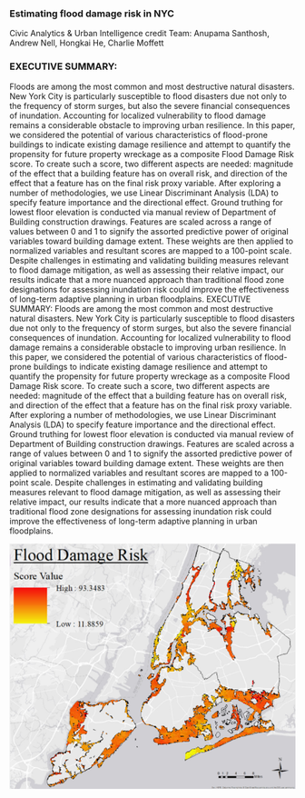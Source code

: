 ### Estimating flood damage risk in NYC

Civic Analytics & Urban Intelligence
credit Team: Anupama Santhosh, Andrew Nell, Hongkai He, Charlie Moffett 

### EXECUTIVE SUMMARY:
Floods are among the most common and most destructive natural disasters. New York City is particularly susceptible to flood disasters due not only to the frequency of storm surges, but also the severe financial consequences of inundation. Accounting for localized vulnerability to flood damage remains a considerable obstacle to improving urban resilience. In this paper, we considered the potential of various characteristics of flood-prone buildings to indicate existing damage resilience and attempt to quantify the propensity for future property wreckage as a composite Flood Damage Risk score. To create such a score, two different aspects are needed: magnitude of the effect that a building feature has on overall risk, and direction of the effect that a feature has on the final risk proxy variable. After exploring a number of methodologies, we use Linear Discriminant Analysis (LDA) to specify feature importance and the directional effect. Ground truthing for lowest floor elevation is conducted via manual review of Department of Building construction drawings. Features are scaled across a range of values between 0 and 1 to signify the assorted predictive power of original variables toward building damage extent. These weights are then applied to normalized variables and resultant scores are mapped to a 100-point scale. Despite challenges in estimating and validating building measures relevant to flood damage mitigation, as well as assessing their relative impact, our results indicate that a more nuanced approach than traditional flood zone designations for assessing inundation risk could improve the effectiveness of long-term adaptive planning in urban floodplains.
EXECUTIVE SUMMARY: Floods are among the most common and most destructive natural disasters. New York City is particularly susceptible to flood disasters due not only to the frequency of storm surges, but also the severe financial consequences of inundation. Accounting for localized vulnerability to flood damage remains a considerable obstacle to improving urban resilience. In this paper, we considered the potential of various characteristics of flood-prone buildings to indicate existing damage resilience and attempt to quantify the propensity for future property wreckage as a composite Flood Damage Risk score. To create such a score, two different aspects are needed: magnitude of the effect that a building feature has on overall risk, and direction of the effect that a feature has on the final risk proxy variable. After exploring a number of methodologies, we use Linear Discriminant Analysis (LDA) to specify feature importance and the directional effect. Ground truthing for lowest floor elevation is conducted via manual review of Department of Building construction drawings. Features are scaled across a range of values between 0 and 1 to signify the assorted predictive power of original variables toward building damage extent. These weights are then applied to normalized variables and resultant scores are mapped to a 100-point scale. Despite challenges in estimating and validating building measures relevant to flood damage mitigation, as well as assessing their relative impact, our results indicate that a more nuanced approach than traditional flood zone designations for assessing inundation risk could improve the effectiveness of long-term adaptive planning in urban floodplains.

<div style="text-align:center" markdown="1">

![alt text](imgs/nyc_flood_risk_map.PNG "New York City - risk scoring using fixed story-size BFEs")
